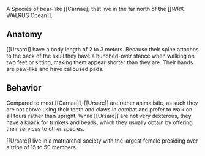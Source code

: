 A Species of bear-like [[Carnae]] that live in the far north of the [[_WRK_ WALRUS Ocean]].
## Anatomy
[[Ursarc]] have a body length of 2 to 3 meters. Because their spine attaches to the back of the skull they have a hunched-over stance when walking on two feet or sitting, making them appear shorter than they are. Their hands are paw-like and have calloused pads.

## Behavior
Compared to most [[Carnae]], [[Ursarc]] are rather animalistic, as such they are not above using their teeth and claws in combat and prefer to walk on all fours rather than upright.
While [[Ursarc]] are not very dexterous, they have a knack for trinkets and beads, which they usually obtain by offering their services to other species.

[[Ursarc]] live in a matriarchal society with the largest female presiding over a tribe of 15 to 50 members.